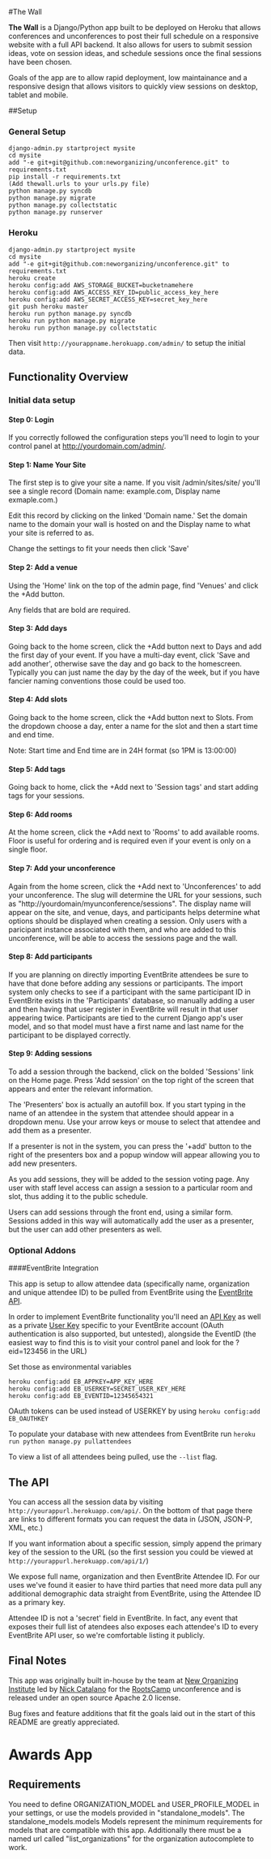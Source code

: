#The Wall

**The Wall** is a Django/Python app built to be deployed on Heroku that allows conferences and unconferences to post their full schedule on a responsive website with a full API backend.  It also allows for users to submit session ideas, vote on session ideas, and schedule sessions once the final sessions have been chosen.

Goals of the app are to allow rapid deployment, low maintainance and a responsive design that allows visitors to quickly view sessions on desktop, tablet and mobile.

##Setup

### General Setup

    django-admin.py startproject mysite
    cd mysite
    add "-e git+git@github.com:neworganizing/unconference.git" to requirements.txt
    pip install -r requirements.txt
    (Add thewall.urls to your urls.py file)
    python manage.py syncdb
    python manage.py migrate
    python manage.py collectstatic
    python manage.py runserver
    
### Heroku

    django-admin.py startproject mysite
    cd mysite
    add "-e git+git@github.com:neworganizing/unconference.git" to requirements.txt
    heroku create
    heroku config:add AWS_STORAGE_BUCKET=bucketnamehere
    heroku config:add AWS_ACCESS_KEY_ID=public_access_key_here
    heroku config:add AWS_SECRET_ACCESS_KEY=secret_key_here
    git push heroku master
    heroku run python manage.py syncdb
    heroku run python manage.py migrate
    heroku run python manage.py collectstatic

Then visit `http://yourappname.herokuapp.com/admin/` to setup the initial data.

## Functionality Overview

### Initial data setup

#### Step 0: Login
If you correctly followed the configuration steps you'll need to login to your control panel at http://yourdomain.com/admin/.

#### Step 1: Name Your Site
The first step is to give your site a name. If you visit /admin/sites/site/ you'll see a single record (Domain name: example.com, Display name exmaple.com.)

Edit this record by clicking on the linked 'Domain name.' Set the domain name to the domain your wall is hosted on and the Display name to what your site is referred to as.

Change the settings to fit your needs then click 'Save'

#### Step 2: Add a venue
Using the 'Home' link on the top of the admin page, find 'Venues' and click the +Add button.

Any fields that are bold are required.

#### Step 3: Add days
Going back to the home screen, click the +Add button next to Days and add the first day of your event. If you have a multi-day event, click 'Save and add another', otherwise save the day and go back to the homescreen.  Typically you can just name the day by the day of the week, but if you have fancier naming conventions those could be used too.

#### Step 4: Add slots
Going back to the home screen, click the +Add button next to Slots. From the dropdown choose a day, enter a name for the slot and then a start time and end time.

Note: Start time and End time are in 24H format (so 1PM is 13:00:00)

#### Step 5: Add tags
Going back to home, click the +Add next to 'Session tags' and start adding tags for your sessions.

#### Step 6: Add rooms
At the home screen, click the +Add next to 'Rooms' to add available rooms. Floor is useful for ordering and is required even if your event is only on a single floor.

#### Step 7: Add your unconference

Again from the home screen, click the +Add next to 'Unconferences' to add your unconference.  The slug will determine the URL for your sessions, such as "http://yourdomain/myunconference/sessions".  The display name will appear on the site, and venue, days, and participants helps determine what options should be displayed when creating a session.  Only users with a paricipant instance associated with them, and who are added to this unconference, will be able to access the sessions page and the wall.

#### Step 8: Add participants
If you are planning on directly importing EventBrite attendees be sure to have that done before adding any sessions or participants. The import system only checks to see if a participant with the same participant ID in EventBrite exists in the 'Participants' database, so manually adding a user and then having that user register in EventBrite will result in that user appearing twice.  Participants are tied to the current Django app's user model, and so that model must have a first name and last name for the participant to be displayed correctly.

#### Step 9: Adding sessions

To add a session through the backend, click on the bolded 'Sessions' link on the Home page. Press 'Add session' on the top right of the screen that appears and enter the relevant information.

The 'Presenters' box is actually an autofill box. If you start typing in the name of an attendee in the system that attendee should appear in a dropdown menu. Use your arrow keys or mouse to select that attendee and add them as a presenter.

If a presenter is not in the system, you can press the '+add' button to the right of the presenters box and a popup window will appear allowing you to add new presenters.

As you add sessions, they will be added to the session voting page.  Any user with staff level access can assign a session to a particular room and slot, thus adding it to the public schedule.

Users can add sessions through the front end, using a similar form.  Sessions added in this way will automatically add the user as a presenter, but the user can add other presenters as well.

### Optional Addons

####EventBrite Integration

This app is setup to allow attendee data (specifically name, organization and unique attendee ID) to be pulled from EventBrite using the [EventBrite API](http://developer.eventbrite.com/).

In order to implement EventBrite functionality you'll need an [API Key](https://www.eventbrite.com/api/key) as well as a private [User Key](https://www.eventbrite.com/userkeyapi/) specific to your EventBrite account (OAuth authentication is also supported, but untested), alongside the EventID (the easiest way to find this is to visit your control panel and look for the ?eid=123456 in the URL)

Set those as environmental variables

    heroku config:add EB_APPKEY=APP_KEY_HERE
    heroku config:add EB_USERKEY=SECRET_USER_KEY_HERE
    heroku config:add EB_EVENTID=12345654321

OAuth tokens can be used instead of USERKEY by using `heroku config:add EB_OAUTHKEY`

To populate your database with new attendees from EventBrite run `heroku run python manage.py pullattendees`

To view a list of all attendees being pulled, use the `--list` flag.

## The API
You can access all the session data by visiting `http://yourappurl.herokuapp.com/api/`. On the bottom of that page there are links to different formats you can request the data in (JSON, JSON-P, XML, etc.)

If you want information about a specific session, simply append the primary key of the session to the URL (so the first session you could be viewed at `http://yourappurl.herokuapp.com/api/1/`)

We expose full name, organization and then EventBrite Attendee ID. For our uses we've found it easier to have third parties that need more data pull any additional demographic data straight from EventBrite, using the Attendee ID as a primary key.

Attendee ID is not a 'secret' field in EventBrite. In fact, any event that exposes their full list of atendees also exposes each attendee's ID to every EventBrite API user, so we're comfortable listing it publicly.

## Final Notes

This app was originally built in-house by the team at [New Organizing Institute](http://neworganizing.com/) led by [Nick Catalano](https://github.com/nickcatal) for the [RootsCamp](http://rootscamp.org/) unconference and is released under an open source Apache 2.0 license.

Bug fixes and feature additions that fit the goals laid out in the start of this README are greatly appreciated.

# Awards App

## Requirements
You need to define ORGANIZATION_MODEL and USER_PROFILE_MODEL in your settings, or use the
models provided in "standalone_models".  The standalone_models.models Models represent
the minimum requirements for models that are compatible with this app.  Additionally there must be a named url called "list_organizations" for the organization autocomplete to work.
